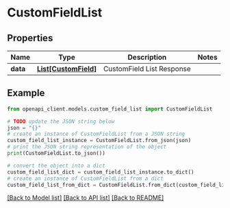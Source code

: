 # CustomFieldList


## Properties

Name | Type | Description | Notes
------------ | ------------- | ------------- | -------------
**data** | [**List[CustomField]**](CustomField.md) | CustomField List Response | 

## Example

```python
from openapi_client.models.custom_field_list import CustomFieldList

# TODO update the JSON string below
json = "{}"
# create an instance of CustomFieldList from a JSON string
custom_field_list_instance = CustomFieldList.from_json(json)
# print the JSON string representation of the object
print(CustomFieldList.to_json())

# convert the object into a dict
custom_field_list_dict = custom_field_list_instance.to_dict()
# create an instance of CustomFieldList from a dict
custom_field_list_from_dict = CustomFieldList.from_dict(custom_field_list_dict)
```
[[Back to Model list]](../README.md#documentation-for-models) [[Back to API list]](../README.md#documentation-for-api-endpoints) [[Back to README]](../README.md)


